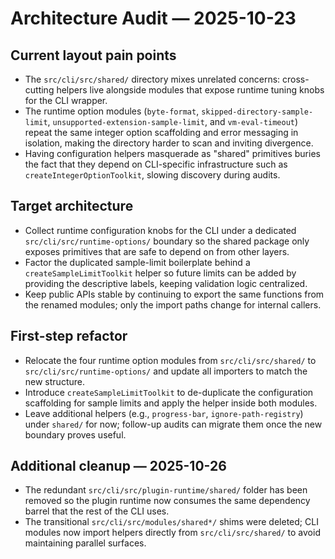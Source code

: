 # Architecture Audit — 2025-10-23

## Current layout pain points

- The `src/cli/src/shared/` directory mixes unrelated concerns: cross-cutting helpers live alongside modules that expose runtime tuning knobs for the CLI wrapper.
- The runtime option modules (`byte-format`, `skipped-directory-sample-limit`, `unsupported-extension-sample-limit`, and `vm-eval-timeout`) repeat the same integer option scaffolding and error messaging in isolation, making the directory harder to scan and inviting divergence.
- Having configuration helpers masquerade as "shared" primitives buries the fact that they depend on CLI-specific infrastructure such as `createIntegerOptionToolkit`, slowing discovery during audits.

## Target architecture

- Collect runtime configuration knobs for the CLI under a dedicated `src/cli/src/runtime-options/` boundary so the shared package only exposes primitives that are safe to depend on from other layers.
- Factor the duplicated sample-limit boilerplate behind a `createSampleLimitToolkit` helper so future limits can be added by providing the descriptive labels, keeping validation logic centralized.
- Keep public APIs stable by continuing to export the same functions from the renamed modules; only the import paths change for internal callers.

## First-step refactor

- Relocate the four runtime option modules from `src/cli/src/shared/` to `src/cli/src/runtime-options/` and update all importers to match the new structure.
- Introduce `createSampleLimitToolkit` to de-duplicate the configuration scaffolding for sample limits and apply the helper inside both modules.
- Leave additional helpers (e.g., `progress-bar`, `ignore-path-registry`) under `shared/` for now; follow-up audits can migrate them once the new boundary proves useful.

## Additional cleanup — 2025-10-26

- The redundant `src/cli/src/plugin-runtime/shared/` folder has been removed so the plugin runtime now consumes the same dependency barrel that the rest of the CLI uses.
- The transitional `src/cli/src/modules/shared*/` shims were deleted; CLI modules now import helpers directly from `src/cli/src/shared/` to avoid maintaining parallel surfaces.
